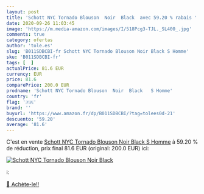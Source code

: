 ```yaml
---
layout: post
title: 'Schott NYC Tornado Blouson  Noir  Black  avec 59.20 % rabais '
date: 2020-09-26 11:03:45
image: 'https://m.media-amazon.com/images/I/518Pcg3-TJL._SL400_.jpg'
comments: true
category: ofertas
author: 'tole.es'
slug: 'B011SDBCBI-fr Schott NYC Tornado Blouson Noir Black S Homme'
sku: 'B011SDBCBI-fr'
tags: [  ]
actualPrice: 81.6 EUR
currency: EUR
price: 81.6
comparePrice: 200.0 EUR
prodname: 'Schott NYC Tornado Blouson  Noir  Black   S Homme'
country: 'fr'
flag: '🇫🇷'
brand: ''
buyurl: 'https://www.amazon.fr/dp/B011SDBCBI/?tag=tolees0d-21'
descuento: '59.20'
average: '81.6'
---
```


C'est en vente [Schott NYC Tornado Blouson  Noir  Black   S Homme](https://www.amazon.fr/dp/B011SDBCBI/?tag=tolees0d-21)  à  59.20 % de réduction, prix final  81.6 EUR (original: 200.0 EUR) ici:

[![Schott NYC Tornado Blouson  Noir  Black ](https://m.media-amazon.com/images/I/518Pcg3-TJL._SL400_.jpg)](https://www.amazon.fr/dp/B011SDBCBI/?tag=tolees0d-21)

ℹ️:


[🛒 Achète-le!!](https://www.amazon.fr/dp/B011SDBCBI/?tag=tolees0d-21)
